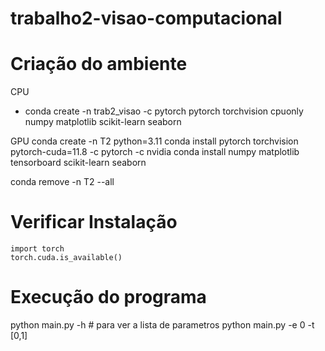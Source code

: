 # trabalho2-visao-computacional

# Criação do ambiente

CPU
-  conda create -n trab2_visao -c pytorch pytorch torchvision cpuonly numpy matplotlib scikit-learn seaborn

GPU
    conda create -n T2 python=3.11
    conda install pytorch torchvision pytorch-cuda=11.8 -c pytorch -c nvidia
    conda install numpy matplotlib tensorboard scikit-learn seaborn


conda remove -n T2 --all

# Verificar Instalação
    import torch
    torch.cuda.is_available()
# Execução do programa

python main.py -h # para ver a lista de parametros
python main.py -e 0 -t [0,1]
    




